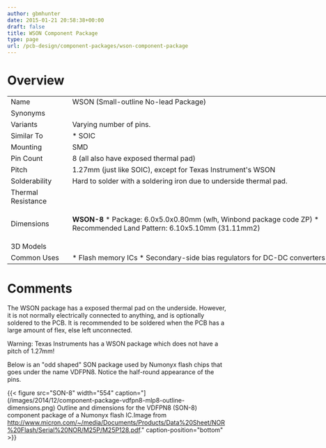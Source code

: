```yaml
---
author: gbmhunter
date: 2015-01-21 20:58:38+00:00
draft: false
title: WSON Component Package
type: page
url: /pcb-design/component-packages/wson-component-package
---
```


# Overview

<table style="width: 800px;" ><tbody ><tr >
<td >Name
</td>
<td >WSON (Small-outline No-lead Package)
</td></tr><tr >
<td >Synonyms
</td>
<td > 
</td></tr><tr >
<td >Variants
</td>
<td >Varying number of pins.
</td></tr><tr >
<td >Similar To
</td>
<td >  * SOIC
</td></tr><tr >
<td >Mounting
</td>
<td >SMD
</td></tr><tr >
<td >Pin Count
</td>
<td >8 (all also have exposed thermal pad)
</td></tr><tr >
<td >Pitch
</td>
<td >1.27mm (just like SOIC), except for Texas Instrument's WSON
</td></tr><tr >
<td >Solderability
</td>
<td >Hard to solder with a soldering iron due to underside thermal pad.
</td></tr><tr >
<td >Thermal Resistance
</td>
<td > 
</td></tr><tr >
<td >Dimensions
</td>
<td >

**WSON-8**  * Package: 6.0x5.0x0.80mm (w*l*h, Winbond package code ZP)  * Recommended Land Pattern: 6.10x5.10mm (31.11mm2)
</td></tr><tr >
<td >3D Models
</td>
<td > 
</td></tr><tr >
<td >Common Uses
</td>
<td >  * Flash memory ICs  * Secondary-side bias regulators for DC-DC converters
</td></tr></tbody></table>

# Comments

The WSON package has a exposed thermal pad on the underside. However, it is not normally electrically connected to anything, and is optionally soldered to the PCB. It is recommended to be soldered when the PCB has a large amount of flex, else left unconnected.

Warning: Texas Instruments has a WSON package which does not have a pitch of 1.27mm! 

Below is an "odd shaped" SON package used by Numonyx flash chips that goes under the name VDFPN8. Notice the half-round appearance of the pins.

{{< figure src="SON-8" width="554" caption="](/images/2014/12/component-package-vdfpn8-mlp8-outline-dimensions.png) Outline and dimensions for the VDFPN8 (SON-8) component package of a Numonyx flash IC.Image from http://www.micron.com/~/media/Documents/Products/Data%20Sheet/NOR%20Flash/Serial%20NOR/M25P/M25P128.pdf." caption-position="bottom" >}}

#  
